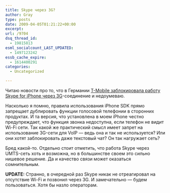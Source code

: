 ```yaml
---
title: Skype через 3G?
author: Gray
type: posts
date: 2009-04-05T01:21:22+00:00
excerpt:
url: /9704
dsq_thread_id:
  - 19815813
esml_socialcount_LAST_UPDATED:
  - 1497123242
essb_cache_expire:
  - 1614400291
categories:
  - Uncategorized

---
```








<p style="clear: both">
  Читаю новости про то, что в Германии <a href="http://www.macworld.com/article/139827/2009/04/tmobile_skype.html?lsrc=rss_main" target="_blank">T-Mobile заблокировала работу Skype for iPhone через 3G</a>-соединение и недоумеваю.
</p>

<p style="clear: both">
  Насколько я помню, правила использования iPhone SDK прямо запрещает дублировать функции голосовой телефонии в сторонних продуктах. И та версия, что установлена в моем iPhone честно предупреждает, что функция звонка недоступна, если телефон не видит Wi-Fi сети. Так какой же практический смысл имеет запрет на использование 3G-сети для VoIP &#8212; ведь она и так не используется? Или они хотят заблокировать даже текстовый чат? Он так нагружает сеть?
</p>

<p style="clear: both">
  Бред какой-то. Отдельно стоит отметить, что работа Skype через UMTS-сеть хоть и возможна, но в большинстве своем это сильно нишевое решение. Да и качество связи может оказаться сомнительным.
</p>

<p style="clear: both">
  <strong>UPDATE:</strong> Странно, в очередной раз Skype никак не отреагировал на отсутствие Wi-Fi и позвонил через 3G. И замечательно &#8212; будем пользоваться. Хотя бы назло операторам.
</p>